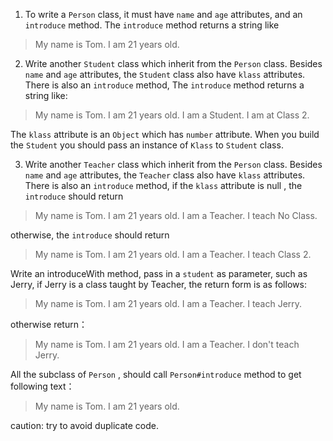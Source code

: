1. To write a `Person` class, it must have `name` and `age` attributes, 
and an `introduce` method.
The `introduce` method returns a string like

>My name is Tom. I am 21 years old.

2. Write another `Student` class which inherit from the `Person` class. 
Besides `name` and `age` attributes, the `Student` class also have `klass` attributes. 
There is also an `introduce` method,
The `introduce` method returns a string like:

>My name is Tom. I am 21 years old. I am a Student. I am at Class 2.

The `klass` attribute is an `Object` which has `number` attribute.
When you build the `Student` you should pass an instance of `Klass` to `Student` class.

3. Write another `Teacher` class which inherit from the `Person` class. 
Besides `name` and `age` attributes, the `Teacher` class also have `klass` attributes. 
There is also an `introduce` method,
if the `klass` attribute is null , the `introduce` should return
>My name is Tom. I am 21 years old. I am a Teacher. I teach No Class.

otherwise, the `introduce` should return

>My name is Tom. I am 21 years old. I am a Teacher. I teach Class 2.


Write an introduceWith method, pass in a `student` as parameter, such as Jerry, 
if Jerry is a class taught by Teacher, the return form is as follows:

>My name is Tom. I am 21 years old. I am a Teacher. I teach Jerry.

otherwise return：

>My name is Tom. I am 21 years old. I am a Teacher. I don't teach Jerry.

All the subclass of `Person` , should call `Person#introduce` method to get following
text：

>My name is Tom. I am 21 years old.

caution: try to avoid duplicate code.
